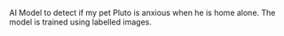 AI Model to detect if my pet Pluto is anxious when he is home alone. The model is trained using labelled images. 
